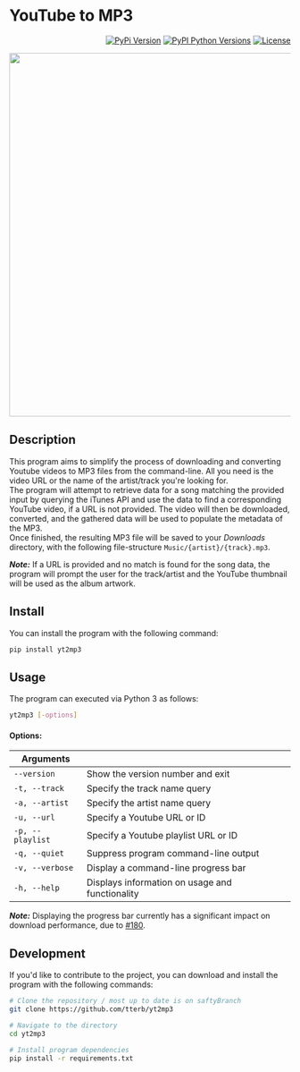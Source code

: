 # YouTube to MP3  

<p align="right">
  <!-- <a href="https://pypi.python.org/pypi/yt2mp3/"><img src="https://img.shields.io/pypi/status/yt2mp3.svg" alt="PyPI status"/></a> -->
  <a href="https://pypi.python.org/pypi/yt2mp3/"><img src="https://img.shields.io/pypi/v/yt2mp3.svg" alt="PyPi Version"/></a>
  <a href="https://pypi.python.org/pypi/yt2mp3/"><img src="https://pypip.in/py_versions/yt2mp3/badge.svg" alt="PyPI Python Versions"/></a>
  <a href="https://github.com/tterb/yt2mp3/blob/master/LICENSE"><img src="https://img.shields.io/github/license/tterb/yt2mp3.svg" alt="License"/></a>
</p>  

<!-- <p align="center"> -->
<img src="https://user-images.githubusercontent.com/16360374/42131622-f496ba52-7cba-11e8-9891-cf0835793c4d.gif" width="650"/>
<!-- </p> -->

## Description  
This program aims to simplify the process of downloading and converting Youtube videos to MP3 files from the command-line. All you need is the video URL or the name of the artist/track you're looking for.  
The program will attempt to retrieve data for a song matching the provided input by querying the iTunes API and use the data to find a corresponding YouTube video, if a URL is not provided. The video will then be downloaded, converted, and the gathered data will be used to populate the metadata of the MP3.  
Once finished, the resulting MP3 file will be saved to your *Downloads* directory, with the following file-structure `Music/{artist}/{track}.mp3`.  

***Note:*** If a URL is provided and no match is found for the song data, the program will prompt the user for the track/artist and the YouTube thumbnail will be used as the album artwork.  


## Install  
You can install the program with the following command:  
```sh
pip install yt2mp3
```

## Usage  
The program can executed via Python 3 as follows:  
```sh
yt2mp3 [-options]
```

#### Options:  
| Arguments        |                                                  |
|------------------|--------------------------------------------------|
| `--version`      | Show the version number and exit                 |
| `-t, --track`    | Specify the track name query                     |
| `-a, --artist`   | Specify the artist name query                    |
| `-u, --url`      | Specify a Youtube URL or ID                      |
| `-p, --playlist` | Specify a Youtube playlist URL or ID             |
| `-q, --quiet`    | Suppress program command-line output             |
| `-v, --verbose`  | Display a command-line progress bar              |
| `-h, --help`     | Displays information on usage and functionality  |  

***Note:*** Displaying the progress bar currently has a significant impact on download performance, due to [#180](https://github.com/nficano/pytube/issues/180).  


## Development  
If you'd like to contribute to the project, you can download and install the program with the following commands:  

```sh
# Clone the repository / most up to date is on saftyBranch
git clone https://github.com/tterb/yt2mp3

# Navigate to the directory
cd yt2mp3

# Install program dependencies
pip install -r requirements.txt
```

<br>  
